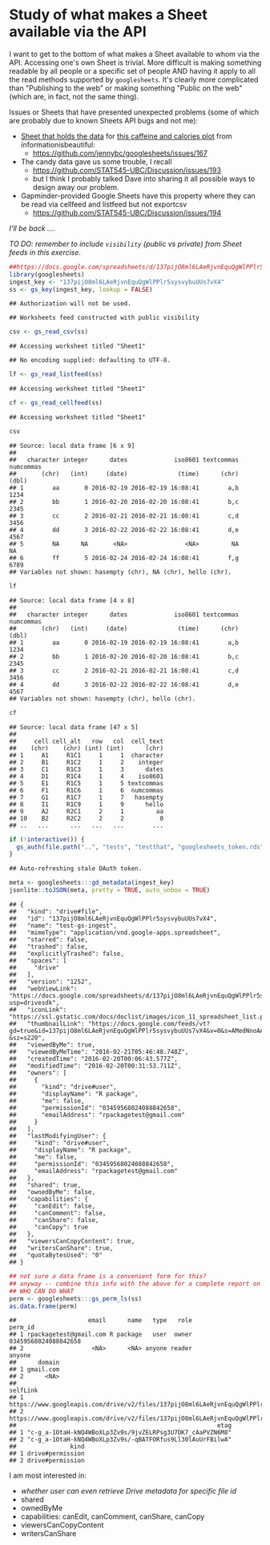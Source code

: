 Study of what makes a Sheet available via the API
================

I want to get to the bottom of what makes a Sheet available to whom via the API. Accessing one's own Sheet is trivial. More difficult is making something readable by all people or a specific set of people AND having it apply to all the read methods supported by `googlesheets`. It's clearly more complicated than "Publishing to the web" or making something "Public on the web" (which are, in fact, not the same thing).

Issues or Sheets that have presented unexpected problems (some of which are probably due to known Sheets API bugs and not me):

-   [Sheet that holds the data](https://docs.google.com/spreadsheets/d/1KYMUjrCulPtpUHwep9bVvsBvmVsDEbucdyRZ5uHCDxw/edit#gid=0) for [this caffeine and calories plot](http://www.informationisbeautiful.net/visualizations/caffeine-and-calories/) from informationisbeautiful:
    -   <https://github.com/jennybc/googlesheets/issues/167>
-   The candy data gave us some trouble, I recall
    -   <https://github.com/STAT545-UBC/Discussion/issues/193>
    -   but I think I probably talked Dave into sharing it all possible ways to design away our problem.
-   Gapminder-provided Google Sheets have this property where they can be read via cellfeed and listfeed but not exportcsv
    -   <https://github.com/STAT545-UBC/Discussion/issues/194>

*I'll be back ....*

*TO DO: remember to include `visibility` (public vs private) from Sheet feeds in this exercise.*

``` r
##https://docs.google.com/spreadsheets/d/137pijO8ml6LAeRjvnEquQgWlPPlr5sysvybuUUs7vX4/pubhtml
library(googlesheets)
ingest_key <- "137pijO8ml6LAeRjvnEquQgWlPPlr5sysvybuUUs7vX4"
ss <- gs_key(ingest_key, lookup = FALSE)
```

    ## Authorization will not be used.

    ## Worksheets feed constructed with public visibility

``` r
csv <- gs_read_csv(ss)
```

    ## Accessing worksheet titled "Sheet1"

    ## No encoding supplied: defaulting to UTF-8.

``` r
lf <- gs_read_listfeed(ss)
```

    ## Accessing worksheet titled "Sheet1"

``` r
cf <- gs_read_cellfeed(ss)
```

    ## Accessing worksheet titled "Sheet1"

``` r
csv
```

    ## Source: local data frame [6 x 9]
    ## 
    ##   character integer      dates             iso8601 textcommas numcommas
    ##       (chr)   (int)     (date)              (time)      (chr)     (dbl)
    ## 1        aa       0 2016-02-19 2016-02-19 16:08:41        a,b      1234
    ## 2        bb       1 2016-02-20 2016-02-20 16:08:41        b,c      2345
    ## 3        cc       2 2016-02-21 2016-02-21 16:08:41        c,d      3456
    ## 4        dd       3 2016-02-22 2016-02-22 16:08:41        d,e      4567
    ## 5        NA      NA       <NA>                <NA>         NA        NA
    ## 6        ff       5 2016-02-24 2016-02-24 16:08:41        f,g      6789
    ## Variables not shown: hasempty (chr), NA (chr), hello (chr).

``` r
lf
```

    ## Source: local data frame [4 x 8]
    ## 
    ##   character integer      dates             iso8601 textcommas numcommas
    ##       (chr)   (int)     (date)              (time)      (chr)     (dbl)
    ## 1        aa       0 2016-02-19 2016-02-19 16:08:41        a,b      1234
    ## 2        bb       1 2016-02-20 2016-02-20 16:08:41        b,c      2345
    ## 3        cc       2 2016-02-21 2016-02-21 16:08:41        c,d      3456
    ## 4        dd       3 2016-02-22 2016-02-22 16:08:41        d,e      4567
    ## Variables not shown: hasempty (chr), hello (chr).

``` r
cf
```

    ## Source: local data frame [47 x 5]
    ## 
    ##     cell cell_alt   row   col  cell_text
    ##    (chr)    (chr) (int) (int)      (chr)
    ## 1     A1     R1C1     1     1  character
    ## 2     B1     R1C2     1     2    integer
    ## 3     C1     R1C3     1     3      dates
    ## 4     D1     R1C4     1     4    iso8601
    ## 5     E1     R1C5     1     5 textcommas
    ## 6     F1     R1C6     1     6  numcommas
    ## 7     G1     R1C7     1     7   hasempty
    ## 8     I1     R1C9     1     9      hello
    ## 9     A2     R2C1     2     1         aa
    ## 10    B2     R2C2     2     2          0
    ## ..   ...      ...   ...   ...        ...

``` r
if (!interactive()) {
  gs_auth(file.path("..", "tests", "testthat", "googlesheets_token.rds"))
}
```

    ## Auto-refreshing stale OAuth token.

``` r
meta <- googlesheets:::gd_metadata(ingest_key)
jsonlite::toJSON(meta, pretty = TRUE, auto_unbox = TRUE)
```

    ## {
    ##   "kind": "drive#file",
    ##   "id": "137pijO8ml6LAeRjvnEquQgWlPPlr5sysvybuUUs7vX4",
    ##   "name": "test-gs-ingest",
    ##   "mimeType": "application/vnd.google-apps.spreadsheet",
    ##   "starred": false,
    ##   "trashed": false,
    ##   "explicitlyTrashed": false,
    ##   "spaces": [
    ##     "drive"
    ##   ],
    ##   "version": "1252",
    ##   "webViewLink": "https://docs.google.com/spreadsheets/d/137pijO8ml6LAeRjvnEquQgWlPPlr5sysvybuUUs7vX4/edit?usp=drivesdk",
    ##   "iconLink": "https://ssl.gstatic.com/docs/doclist/images/icon_11_spreadsheet_list.png",
    ##   "thumbnailLink": "https://docs.google.com/feeds/vt?gd=true&id=137pijO8ml6LAeRjvnEquQgWlPPlr5sysvybuUUs7vX4&v=0&s=AMedNnoAAAAAVsoPRohv4w39eLVZSbPlqEXiqXsm0DN-&sz=s220",
    ##   "viewedByMe": true,
    ##   "viewedByMeTime": "2016-02-21T05:46:48.748Z",
    ##   "createdTime": "2016-02-20T00:06:43.577Z",
    ##   "modifiedTime": "2016-02-20T00:31:53.711Z",
    ##   "owners": [
    ##     {
    ##       "kind": "drive#user",
    ##       "displayName": "R package",
    ##       "me": false,
    ##       "permissionId": "03459568024088842658",
    ##       "emailAddress": "rpackagetest@gmail.com"
    ##     }
    ##   ],
    ##   "lastModifyingUser": {
    ##     "kind": "drive#user",
    ##     "displayName": "R package",
    ##     "me": false,
    ##     "permissionId": "03459568024088842658",
    ##     "emailAddress": "rpackagetest@gmail.com"
    ##   },
    ##   "shared": true,
    ##   "ownedByMe": false,
    ##   "capabilities": {
    ##     "canEdit": false,
    ##     "canComment": false,
    ##     "canShare": false,
    ##     "canCopy": true
    ##   },
    ##   "viewersCanCopyContent": true,
    ##   "writersCanShare": true,
    ##   "quotaBytesUsed": "0"
    ## }

``` r
## not sure a data frame is a convenient form for this?
## anyway -- combine this info with the above for a complete report on
## WHO CAN DO WHAT
perm <- googlesheets:::gs_perm_ls(ss)
as.data.frame(perm)
```

    ##                    email      name   type   role              perm_id
    ## 1 rpackagetest@gmail.com R package   user  owner 03459568024088842658
    ## 2                   <NA>      <NA> anyone reader               anyone
    ##      domain
    ## 1 gmail.com
    ## 2      <NA>
    ##                                                                                                                  selfLink
    ## 1 https://www.googleapis.com/drive/v2/files/137pijO8ml6LAeRjvnEquQgWlPPlr5sysvybuUUs7vX4/permissions/03459568024088842658
    ## 2               https://www.googleapis.com/drive/v2/files/137pijO8ml6LAeRjvnEquQgWlPPlr5sysvybuUUs7vX4/permissions/anyone
    ##                                                        etag
    ## 1 "c-g_a-1OtaH-kNQ4WBoXLp3Zv9s/9jvZELRPsg3U7DK7_cAaPVZN6M8"
    ## 2 "c-g_a-1OtaH-kNQ4WBoXLp3Zv9s/-qBATFORfus9Ll30lAuUrFBilwA"
    ##               kind
    ## 1 drive#permission
    ## 2 drive#permission

I am most interested in:

-   *whether user can even retrieve Drive metadata for specific file id*
-   shared
-   ownedByMe
-   capabilities: canEdit, canComment, canShare, canCopy
-   viewersCanCopyContent
-   writersCanShare
